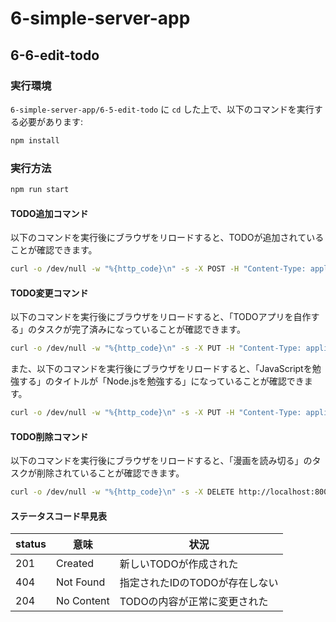 # 6-simple-server-app
## 6-6-edit-todo
### 実行環境
`6-simple-server-app/6-5-edit-todo` に `cd` した上で、以下のコマンドを実行する必要があります:
```bash
npm install
```

### 実行方法
```bash
npm run start
```

#### TODO追加コマンド
以下のコマンドを実行後にブラウザをリロードすると、TODOが追加されていることが確認できます。
```bash
curl -o /dev/null -w "%{http_code}\n" -s -X POST -H "Content-Type: application/json" -d '{"title": "次回のWeb研に出席する"}' http://localhost:8000
```

#### TODO変更コマンド
以下のコマンドを実行後にブラウザをリロードすると、「TODOアプリを自作する」のタスクが完了済みになっていることが確認できます。
```bash
curl -o /dev/null -w "%{http_code}\n" -s -X PUT -H "Content-Type: application/json" -d '{"completed": true}' http://localhost:8000/2
```

また、以下のコマンドを実行後にブラウザをリロードすると、「JavaScriptを勉強する」のタイトルが「Node.jsを勉強する」になっていることが確認できます。
```bash
curl -o /dev/null -w "%{http_code}\n" -s -X PUT -H "Content-Type: application/json" -d '{"title": "Node.jsを勉強する"}' http://localhost:8000/1
```

#### TODO削除コマンド
以下のコマンドを実行後にブラウザをリロードすると、「漫画を読み切る」のタスクが削除されていることが確認できます。
```bash
curl -o /dev/null -w "%{http_code}\n" -s -X DELETE http://localhost:8000/3
```

#### ステータスコード早見表

| status | 意味 | 状況 |
| --- | --- | --- |
| 201 | Created | 新しいTODOが作成された |
| 404 | Not Found | 指定されたIDのTODOが存在しない |
| 204 | No Content | TODOの内容が正常に変更された |
